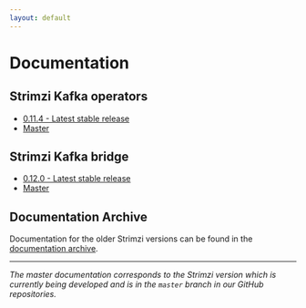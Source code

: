 ```yaml
---
layout: default
---
```


# Documentation

## Strimzi Kafka operators

* [0.11.4 - Latest stable release](/docs/latest/)
* [Master](/docs/master/)

## Strimzi Kafka bridge

* [0.12.0 - Latest stable release](/docs/bridge/latest/)
* [Master](/docs/bridge/master/)

## Documentation Archive

Documentation for the older Strimzi versions can be found in the [documentation archive](/documentation/archive).

-----

_The master documentation corresponds to the Strimzi version which is currently being developed and is in the `master` branch in our GitHub repositories._